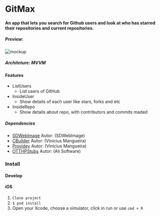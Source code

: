 # GitMax 

#### An app that lets you search for Github users and look at who has starred their repositories and current repositories.


##### Preview: 

![mockup](https://user-images.githubusercontent.com/32227073/67043334-356ada80-f100-11e9-8bcd-2fb54cc80be9.png)


##### Architeture: MVVM

#### Features
- ListUsers
  - List users of GitHub 
- InsideUser
  - Show details of each user like stars, forks and etc
- InsideRepo
  - Show details about repo, with contributors and commits maded


##### Dependencies

 - [SDWebImage](https://github.com/SDWebImage/SDWebImage) Autor: (SDWebImage) 
 - [CBuilder](https://github.com/ViniciusDeep/CBuilder) Autor: (Vinicius Mangueira) 
 - [Providey](https://github.com/ViniciusDeep/Providey) Autor: (Vinicius Mangueira)
 - [OTTHPStubs](https://github.com/AliSoftware/OHHTTPStubs) Autor: (Ali Software) 

### Install
#### Develop
#### iOS
1. `Clone project`
2. `$ pod install` 
3. Open  your Xcode, choose a simulator, click in run or use `cmd + R`
